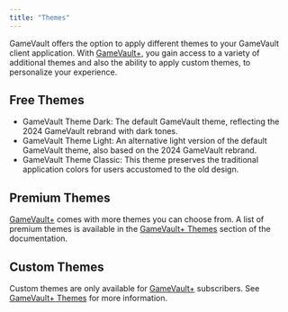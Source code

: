 ```yaml
---
title: "Themes"
---
```


GameVault offers the option to apply different themes to your GameVault client application. With [GameVault+](/gamevault-plus), you gain access to a variety of additional themes and also the ability to apply custom themes, to personalize your experience.

## Free Themes

- GameVault Theme Dark: The default GameVault theme, reflecting the 2024 GameVault rebrand with dark tones.
- GameVault Theme Light: An alternative light version of the default GameVault theme, also based on the 2024 GameVault rebrand.
- GameVault Theme Classic: This theme preserves the traditional application colors for users accustomed to the old design.

## Premium Themes

[GameVault+](/gamevault-plus) comes with more themes you can choose from. A list of premium themes is available in the [GameVault+ Themes](/docs/gamevault-plus/themes) section of the documentation.

## Custom Themes

Custom themes are only available for [GameVault+](/gamevault-plus) subscribers. See [GameVault+ Themes](/docs/gamevault-plus/themes) for more information.

